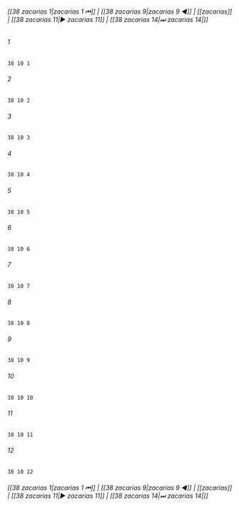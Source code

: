 
###### [[38 zacarias 1|zacarias 1 ⏮]] | [[38 zacarias 9|zacarias 9 ◀]] | [[zacarias]] | [[38 zacarias 11|▶ zacarias 11]] | [[38 zacarias 14|⏭ zacarias 14|]]

###### 1
``` verse
38 10 1 
```
###### 2
``` verse
38 10 2 
```
###### 3
``` verse
38 10 3 
```
###### 4
``` verse
38 10 4 
```
###### 5
``` verse
38 10 5 
```
###### 6
``` verse
38 10 6 
```
###### 7
``` verse
38 10 7 
```
###### 8
``` verse
38 10 8 
```
###### 9
``` verse
38 10 9 
```
###### 10
``` verse
38 10 10 
```
###### 11
``` verse
38 10 11 
```
###### 12
``` verse
38 10 12 
```

###### [[38 zacarias 1|zacarias 1 ⏮]] | [[38 zacarias 9|zacarias 9 ◀]] | [[zacarias]] | [[38 zacarias 11|▶ zacarias 11]] | [[38 zacarias 14|⏭ zacarias 14|]]

